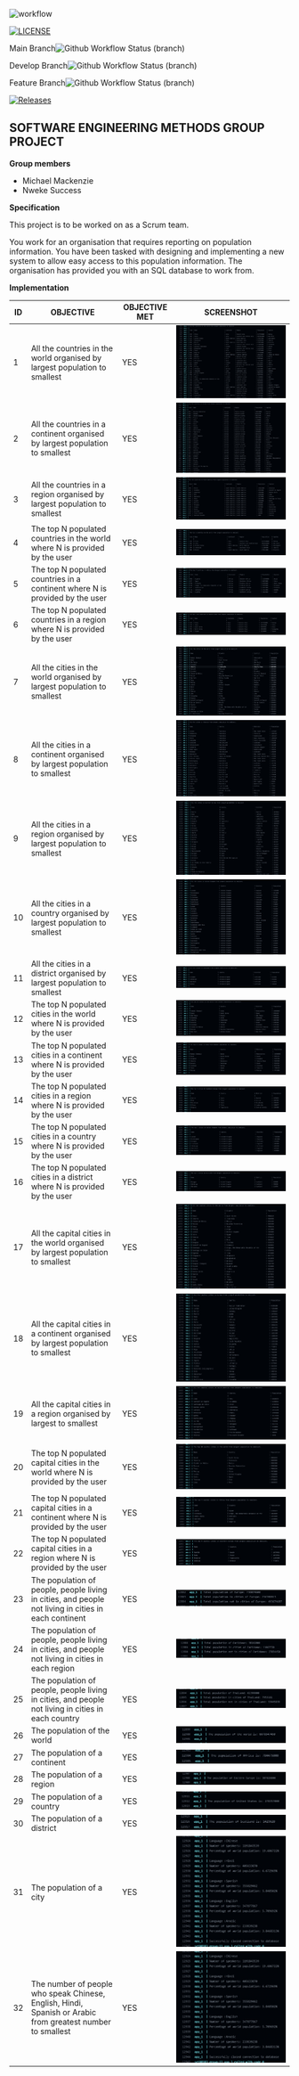 ![workflow](https://github.com/moi-kei/set08103_Group-11/actions/workflows/main.yml/badge.svg)

[![LICENSE](https://img.shields.io/github/license/moi-kei/set08103_Group-11.svg?style=flat-square)](https://github.com/moi-kei/set08103_Group-11/blob/master/LICENSE)

Main Branch![Github Workflow Status (branch)](https://img.shields.io/github/actions/workflow/status/moi-kei/set08103_Group-11/main.yml?branch=main)

Develop Branch![Github Workflow Status (branch)](https://img.shields.io/github/actions/workflow/status/moi-kei/set08103_Group-11/main.yml?branch=develop)

Feature Branch![Github Workflow Status (branch)](https://img.shields.io/github/actions/workflow/status/moi-kei/set08103_Group-11/main.yml?branch=feature)

[![Releases](https://img.shields.io/github/release/moi-kei/set08103_Group-11/all.svg?style=flat-square)](https://github.com/moi-kei/set08103_Group-11/releases)


**SOFTWARE ENGINEERING METHODS GROUP PROJECT**
------------------------------------------------------------------------------------------------

**Group members**
- Michael Mackenzie
- Nweke Success

**Specification**

This project is to be worked on as a Scrum team.

You work for an organisation that requires reporting on population information. You have been tasked with designing and implementing a new system to allow easy access to this population information. The organisation has provided you with an SQL database to work from.

**Implementation**


| ID | OBJECTIVE | OBJECTIVE MET | SCREENSHOT |
| -- | --------- | ------------- | ---------- |
| 1 | All the countries in the world organised by largest population to smallest | YES | ![](screenshots/1.png) |
| 2 | All the countries in a continent organised by largest population to smallest | YES | ![](screenshots/2.png) |
| 3 | All the countries in a region organised by largest population to smallest | YES | ![](screenshots/3.png) |
| 4 | The top N populated countries in the world where N is provided by the user | YES | ![](screenshots/4.png) | 
| 5 | The top N populated countries in a continent where N is provided by the user | YES | ![](screenshots/5.png) |
| 6 | The top N populated countries in a region where N is provided by the user | YES | ![](screenshots/6.png) |
| 7 | All the cities in the world organised by largest population to smallest | YES | ![](screenshots/7.png) |
| 8 | All the cities in a continent organised by largest population to smallest | YES | ![](screenshots/8.png) |
| 9 | All the cities in a region organised by largest population to smallest | YES | ![](screenshots/9.png) |
| 10 | All the cities in a country organised by largest population to smallest | YES | ![](screenshots/10.png) |
| 11 | All the cities in a district organised by largest population to smallest | YES | ![](screenshots/11.png) |
| 12 | The top N populated cities in the world where N is provided by the user | YES | ![](screenshots/12.png) |
| 13 | The top N populated cities in a continent where N is provided by the user | YES | ![](screenshots/13.png) |
| 14 | The top N populated cities in a region where N is provided by the user | YES | ![](screenshots/14.png) |
| 15 | The top N populated cities in a country where N is provided by the user | YES | ![](screenshots/15.png) |
| 16 | The top N populated cities in a district where N is provided by the user | YES | ![](screenshots/16.png) |
| 17 | All the capital cities in the world organised by largest population to smallest | YES | ![](screenshots/17.png) |
| 18 | All the capital cities in a continent organised by largest population to smallest | YES | ![](screenshots/18.png) |
| 19 | All the capital cities in a region organised by largest to smallest | YES | ![](screenshots/19.png) |
| 20 | The top N populated capital cities in the world where N is provided by the user | YES | ![](screenshots/20.png) |
| 21 | The top N populated capital cities in a continent where N is provided by the user | YES | ![](screenshots/21.png) |
| 22 | The top N populated capital cities in a region where N is provided by the user | YES | ![](screenshots/22.png) |
| 23 | The population of people, people living in cities, and people not living in cities in each continent | YES | ![](screenshots/23.png) |
| 24 | The population of people, people living in cities, and people not living in cities in each region | YES | ![](screenshots/24.png) |
| 25 | The population of people, people living in cities, and people not living in cities in each country | YES | ![](screenshots/25.png) |
| 26 | The population of the world | YES | ![](screenshots/26.png) |
| 27 | The population of a continent | YES | ![](screenshots/27.png) |
| 28 | The population of a region | YES | ![](screenshots/28.png) |
| 29 | The population of a country | YES | ![](screenshots/29.png) |
| 30 | The population of a district | YES | ![](screenshots/30.png) |
| 31 | The population of a city | YES | ![](screenshots/32.png) |
| 32 | The number of people who speak Chinese, English, Hindi, Spanish or Arabic from greatest number to smallest | YES | ![](screenshots/32.png) |
